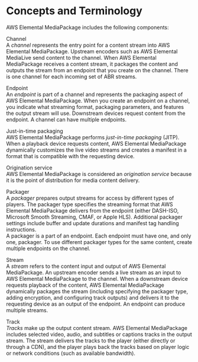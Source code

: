 # Concepts and Terminology<a name="what-is-terms"></a>

AWS Elemental MediaPackage includes the following components:

Channel  
A *channel* represents the entry point for a content stream into AWS Elemental MediaPackage\. Upstream encoders such as AWS Elemental MediaLive send content to the channel\. When AWS Elemental MediaPackage receives a content stream, it packages the content and outputs the stream from an endpoint that you create on the channel\. There is one channel for each incoming set of ABR streams\.

Endpoint  
An *endpoint* is part of a channel and represents the packaging aspect of AWS Elemental MediaPackage\. When you create an endpoint on a channel, you indicate what streaming format, packaging parameters, and features the output stream will use\. Downstream devices request content from the endpoint\. A channel can have multiple endpoints\.

Just\-in\-time packaging  
AWS Elemental MediaPackage performs *just\-in\-time packaging* \(JITP\)\. When a playback device requests content, AWS Elemental MediaPackage dynamically customizes the live video streams and creates a manifest in a format that is compatible with the requesting device\.

Origination service  
AWS Elemental MediaPackage is considered an *origination service* because it is the point of distribution for media content delivery\.

Packager  
A *packager* prepares output streams for access by different types of players\. The packager type specifies the streaming format that AWS Elemental MediaPackage delivers from the endpoint \(either DASH\-ISO, Microsoft Smooth Streaming, CMAF, or Apple HLS\)\. Additional packager settings include buffer and update durations and manifest tag handling instructions\.   
A packager is a part of an endpoint\. Each endpoint must have one, and only one, packager\. To use different packager types for the same content, create multiple endpoints on the channel\.

Stream  
A *stream* refers to the content input and output of AWS Elemental MediaPackage\. An upstream encoder sends a live stream as an input to AWS Elemental MediaPackage to the channel\. When a downstream device requests playback of the content, AWS Elemental MediaPackage dynamically packages the stream \(including specifying the packager type, adding encryption, and configuring track outputs\) and delivers it to the requesting device as an output of the endpoint\. An endpoint can produce multiple streams\.

Track  
*Tracks* make up the output content stream\. AWS Elemental MediaPackage includes selected video, audio, and subtitles or captions tracks in the output stream\. The stream delivers the tracks to the player \(either directly or through a CDN\), and the player plays back the tracks based on player logic or network conditions \(such as available bandwidth\)\.